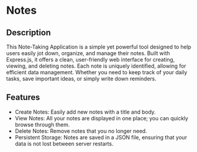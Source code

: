 # Notes

## Description
This Note-Taking Application is a simple yet powerful tool designed to help users easily jot down, organize, and manage their notes. Built with Express.js, it offers a clean, user-friendly web interface for creating, viewing, and deleting notes. Each note is uniquely identified, allowing for efficient data management. Whether you need to keep track of your daily tasks, save important ideas, or simply write down reminders.

## Features
- Create Notes: Easily add new notes with a title and body.
- View Notes: All your notes are displayed in one place; you can quickly browse through them.
- Delete Notes: Remove notes that you no longer need.
- Persistent Storage: Notes are saved in a JSON file, ensuring that your data is not lost between server restarts.